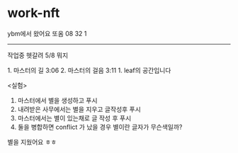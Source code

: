 # work-nft
ybm에서 왔어요
또옴 08 32 1

----
작업중 헷갈려
5/8 뭐지

<master>
1. 마스터의 길 3:06
2. 마스터의 걸음 3:11
1. leaf의 공간입니다

<실험>
1. 마스터에서 별을 생성하고 푸시
2. 내려받은 사무에서는 별을 지우고 글작성후 푸시
3. 마스터에서는 별이 있는채로 글 작성 후 푸시
4. 둘을 병합하면 conflict 가 났을 경우 별이란 글자가 무슨색일까?

별을 지웠어요 ㅎㅎ
